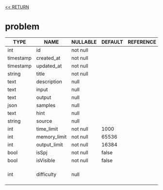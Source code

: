 [<< RETURN](..)

# problem

TYPE | NAME | NULLABLE | DEFAULT | REFERENCE | COMMENT
---|---|---|---|---|---
int | id | not null | | |
timestamp | created_at | not null | | |
timestamp | updated_at | not null | | |
string | title | not null | | |
text | description | null | | |
text | input | null | | |
text | output | null | | |
json | samples | null | | |
text | hint | null | | |
string | source | null | | |
int | time_limit | not null | 1000 | | MS
int | memory_limit | not null | 65536 | | KB
int | output_limit | not null | 16384 | | KB
bool | isSpj | not null | false | |
bool | isVisible | not null | false | |
int | difficulty | null | | | 1 ~ 5; 0 and null for not certain
